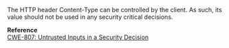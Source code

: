  The HTTP header Content-Type can be controlled by the client. As such, its value should not be used in any security critical decisions.  

**Reference**  
[CWE-807: Untrusted Inputs in a Security Decision](http://cwe.mitre.org/data/definitions/807.html)

